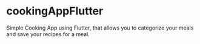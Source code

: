 # cookingAppFlutter
Simple Cooking App using Flutter, that allows you to categorize your meals and save your recipes for a meal.
